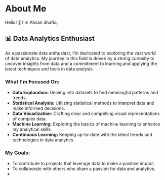 # About Me

Hello! 👋 I'm Ahsan Shafiq.

## 📊 Data Analytics Enthusiast

As a passionate data enthusiast, I'm dedicated to exploring the vast world of data analytics. My journey in this field is driven by a strong curiosity to uncover insights from data and a commitment to learning and applying the latest techniques and tools in data analysis.

### What I'm Focused On:

- **Data Exploration:** Delving into datasets to find meaningful patterns and trends.
- **Statistical Analysis:** Utilizing statistical methods to interpret data and make informed decisions.
- **Data Visualization:** Crafting clear and compelling visual representations of complex data.
- **Machine Learning:** Exploring the basics of machine learning to enhance my analytical skills.
- **Continuous Learning:** Keeping up-to-date with the latest trends and technologies in data analytics.

### My Goals:

- To contribute to projects that leverage data to make a positive impact.
- To collaborate with others who share a passion for data and analytics.
-

